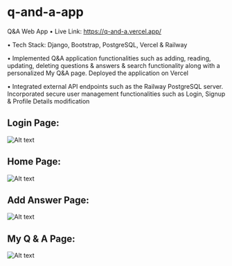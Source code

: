 # q-and-a-app

Q&A Web App • Live Link: https://q-and-a.vercel.app/

• Tech Stack: Django, Bootstrap, PostgreSQL, Vercel & Railway

• Implemented Q&A application functionalities such as adding, reading, updating, deleting questions & answers & search functionality along with a personalized My Q&A page. Deployed the application on Vercel

• Integrated external API endpoints such as the Railway PostgreSQL server. Incorporated secure user management functionalities such as Login, Signup & Profile Details modification


## Login Page:

![Alt text](https://github.com/bbazwalt/q-and-a-app/blob/main/screenshots/login-page.png)

## Home Page:

![Alt text](https://github.com/bbazwalt/q-and-a-app/blob/main/screenshots/home-page.png)

## Add Answer Page:

![Alt text](https://github.com/bbazwalt/q-and-a-app/blob/main/screenshots/add-answer-page.png)

## My Q & A Page:

![Alt text](https://github.com/bbazwalt/q-and-a-app/blob/main/screenshots/my-q-and-a-page.png)
